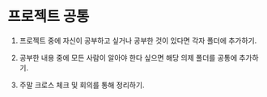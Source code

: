 # 프로젝트 공통

1. 프로젝트 중에 자신이 공부하고 싶거나 공부한 것이 있다면 각자 폴더에 추가하기.

2. 공부한 내용 중에 모든 사람이 알아야 한다 싶으면 해당 의제 폴더를 공통에 추가하기.

3. 주말 크로스 체크 및 회의를 통해 정리하기.
